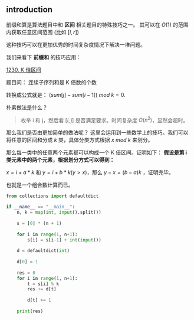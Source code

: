 
## introduction
前缀和算是算法题目中和 **区间** 相关题目的特殊技巧之一。
其可以在 $O(1)$ 的范围内获取任意区间范围 (比如 $[l, r]$)  

这种技巧可以在更加优秀的时间复杂度情况下解决一堆问题。



我们来看下 **前缀和** 的技巧应用：


[1230. K 倍区间](https://www.acwing.com/problem/content/1232/)

题目问： 连续子序列和是 K 倍数的个数

转换成公式就是： $(sum[j] - sum[i-1]) \ mod \ k = 0$.

朴素做法是什么？
> 枚举 i 和 j，然后看 $[i, j]$ 是否满足要求。时间复杂度 $O(n^2)$，显然会超时。

那么我们是否由更加简单的做法呢？
这里会运用到一些数学上的技巧。我们可以将任意的区间和分成 $k$ 类，具体分类方式根据 $x \ mod \ k$ 来划分。

那么每一类中的任意两个元素都可以构成一个 K 倍区间。证明如下：
**假设是第 i 类元素中的两个元素，根据划分方式可以得到：**

$x = i + a * k$ 和 $y = i + b * k(y > x)$，那么 $y-x = (b-a)k$ ，证明完毕。

也就是一个组合数计算而已。

```python
from collections import defaultdict

if __name__ == "__main__":
    n, k = map(int, input().split())
    
    s = [0] * (n + 1)
    
    for i in range(1, n+1):
        s[i] = s[i-1] + int(input())
    
    d = defaultdict(int)
    
    d[0] = 1
    
    res = 0
    for i in range(1, n+1):
        t = s[i] % k
        res += d[t]
        
        d[t] += 1
    
    print(res)
```